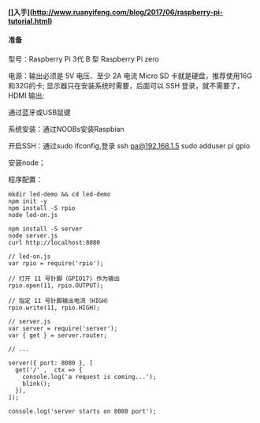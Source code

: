 #### []入手](http://www.ruanyifeng.com/blog/2017/06/raspberry-pi-tutorial.html)

#### 准备

型号：Raspberry Pi 3代 B 型 Raspberry Pi zero

电源：输出必须是 5V 电压、至少 2A 电流
Micro SD 卡就是硬盘，推荐使用16G和32G的卡;
显示器只在安装系统时需要，后面可以 SSH 登录，就不需要了，HDMI 输出;

通过蓝牙或USB鼠键

系统安装：通过NOOBs安装Raspbian

开启SSH：通过sudo ifconfig,登录 ssh pa@192.168.1.5  sudo adduser pi gpio

安装node；

程序配置：
```
mkdir led-demo && cd led-demo
npm init -y
npm install -S rpio
node led-on.js

npm install -S server
node server.js
curl http://localhost:8080
```

```
// led-on.js
var rpio = require('rpio');

// 打开 11 号针脚（GPIO17) 作为输出
rpio.open(11, rpio.OUTPUT);

// 指定 11 号针脚输出电流（HIGH）
rpio.write(11, rpio.HIGH);
```

```
// server.js
var server = require('server');
var { get } = server.router;

// ...

server({ port: 8080 }, [
  get('/' ,  ctx => {
    console.log('a request is coming...');
    blink();
  }),
]);

console.log('server starts on 8080 port');
```
